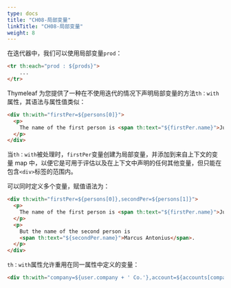 ```yaml
---
type: docs
title: "CH08-局部变量"
linkTitle: "CH08-局部变量"
weight: 8
---
```


在迭代器中，我们可以使用局部变量`prod`：

```html
<tr th:each="prod : ${prods}">
    ...
</tr>
```

Thymeleaf 为您提供了一种在不使用迭代的情况下声明局部变量的方法`th：with`属性，其语法与属性值类似：

```html
<div th:with="firstPer=${persons[0]}">
  <p>
    The name of the first person is <span th:text="${firstPer.name}">Julius Caesar</span>.
  </p>
</div>
```

当`th：with`被处理时，`firstPer`变量创建为局部变量，并添加到来自上下文的变量 map 中，以便它是可用于评估以及在上下文中声明的任何其他变量，但只能在包含`<div>`标签的范围内。

可以同时定义多个变量，赋值语法为：

```html
<div th:with="firstPer=${persons[0]},secondPer=${persons[1]}">
  <p>
    The name of the first person is <span th:text="${firstPer.name}">Julius Caesar</span>.
  </p>
  <p>
    But the name of the second person is 
    <span th:text="${secondPer.name}">Marcus Antonius</span>.
  </p>
</div>
```

`th：with`属性允许重用在同一属性中定义的变量：

```html
<div th:with="company=${user.company + ' Co.'},account=${accounts[company]}">...</div>
```

